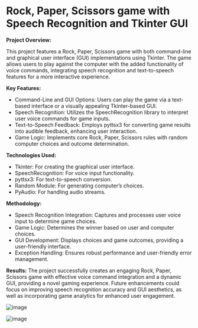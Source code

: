 # Rock, Paper, Scissors game with Speech Recognition and Tkinter GUI

**Project Overview:**

  This project features a Rock, Paper, Scissors game with both command-line and graphical user interface (GUI) implementations using Tkinter. The game allows users to play against the computer with the added functionality of voice commands, integrating speech recognition and text-to-speech features for a more interactive experience.

**Key Features:**

  - Command-Line and GUI Options: Users can play the game via a text-based interface or a visually appealing Tkinter-based GUI.
  - Speech Recognition: Utilizes the SpeechRecognition library to interpret user voice commands for game inputs.
  - Text-to-Speech Feedback: Employs pyttsx3 for converting game results into audible feedback, enhancing user interaction.
  - Game Logic: Implements core Rock, Paper, Scissors rules with random computer choices and outcome determination.

**Technologies Used:**

  - Tkinter: For creating the graphical user interface.
  - SpeechRecognition: For voice input functionality.
  - pyttsx3: For text-to-speech conversion.
  - Random Module: For generating computer’s choices.
  - PyAudio: For handling audio streams.

**Methodology:**

  - Speech Recognition Integration: Captures and processes user voice input to determine game choices.
  - Game Logic: Determines the winner based on user and computer choices.
  - GUI Development: Displays choices and game outcomes, providing a user-friendly interface.
  - Exception Handling: Ensures robust performance and user-friendly error management.

**Results:** The project successfully creates an engaging Rock, Paper, Scissors game with effective voice command integration and a dynamic GUI, providing a novel gaming experience. Future enhancements could focus on improving speech recognition accuracy and GUI aesthetics, as well as incorporating game analytics for enhanced user engagement.

  ![image](https://github.com/user-attachments/assets/6ce1bf63-63ad-40bb-ac5d-e84c6c3659cf)

  ![image](https://github.com/user-attachments/assets/689add88-ab3b-45c5-b743-79844e040dce)


